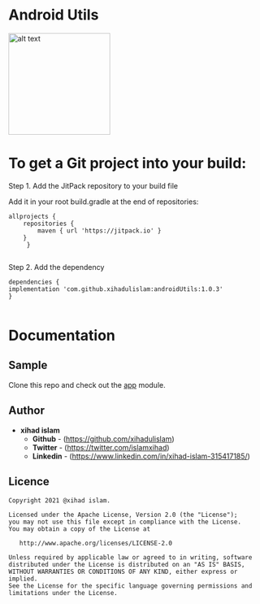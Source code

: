 # Android Utils
<img src="https://github.com/xihadulislam/androidUtils/blob/master/ss/android_utils.jpg" alt="alt text" style="width:200;height:200">

# To get a Git project into your build:

Step 1. Add the JitPack repository to your build file 

Add it in your root build.gradle at the end of repositories:

``` 
allprojects {
	repositories {
		maven { url 'https://jitpack.io' }
	}
     }
  
```

Step 2. Add the dependency

``` 
dependencies {
implementation 'com.github.xihadulislam:androidUtils:1.0.3'
}
  
```


# Documentation


## Sample
Clone this repo and check out the [app](https://github.com/xihadulislam/androidUtils/blob/master/app) module.

## Author

* **xihad islam**
    * **Github** - (https://github.com/xihadulislam)
    * **Twitter** - (https://twitter.com/islamxihad)
    * **Linkedin** - (https://www.linkedin.com/in/xihad-islam-315417185/)

## Licence
```
Copyright 2021 @xihad islam.

Licensed under the Apache License, Version 2.0 (the "License");
you may not use this file except in compliance with the License.
You may obtain a copy of the License at

   http://www.apache.org/licenses/LICENSE-2.0

Unless required by applicable law or agreed to in writing, software
distributed under the License is distributed on an "AS IS" BASIS,
WITHOUT WARRANTIES OR CONDITIONS OF ANY KIND, either express or implied.
See the License for the specific language governing permissions and
limitations under the License.
```


